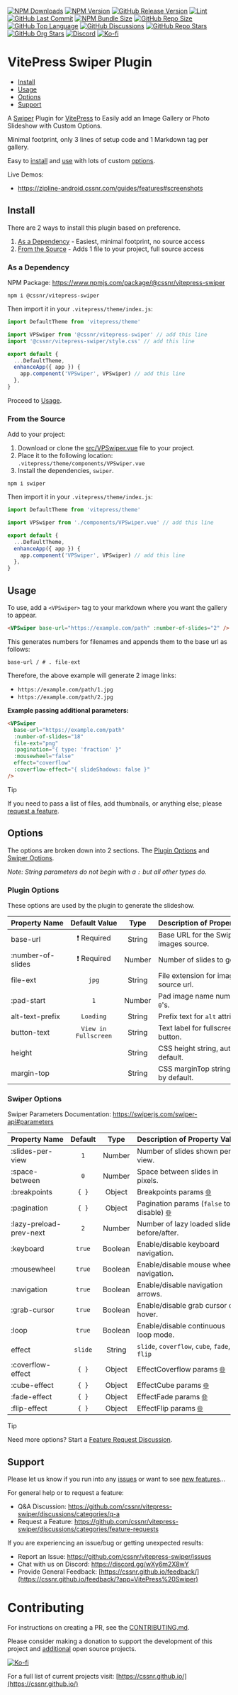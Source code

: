 [![NPM Downloads](https://img.shields.io/npm/dw/%40cssnr%2Fvitepress-swiper?logo=npm)](https://www.npmjs.com/package/@cssnr/vitepress-swiper)
[![NPM Version](https://img.shields.io/npm/v/%40cssnr%2Fvitepress-swiper?logo=npm)](https://www.npmjs.com/package/@cssnr/vitepress-swiper)
[![GitHub Release Version](https://img.shields.io/github/v/release/cssnr/vitepress-swiper?logo=github)](https://github.com/cssnr/vitepress-swiper/releases/latest)
[![Lint](https://img.shields.io/github/actions/workflow/status/cssnr/vitepress-swiper/lint.yaml?logo=cachet&label=lint)](https://github.com/cssnr/vitepress-swiper/actions/workflows/lint.yaml)
[![GitHub Last Commit](https://img.shields.io/github/last-commit/cssnr/vitepress-swiper?logo=github)](https://github.com/cssnr/vitepress-swiper/pulse)
[![NPM Bundle Size](https://img.shields.io/bundlephobia/min/%40cssnr%2Fvitepress-swiper?logo=npm)](https://bundlephobia.com/package/@cssnr/vitepress-swiper)
[![GitHub Repo Size](https://img.shields.io/github/repo-size/cssnr/vitepress-swiper?logo=bookstack&logoColor=white&label=repo%20size)](https://github.com/cssnr/vitepress-swiper)
[![GitHub Top Language](https://img.shields.io/github/languages/top/cssnr/vitepress-swiper?logo=htmx&logoColor=white)](https://github.com/cssnr/vitepress-swiper)
[![GitHub Discussions](https://img.shields.io/github/discussions/cssnr/vitepress-swiper?logo=github)](https://github.com/cssnr/vitepress-swiper/discussions)
[![GitHub Repo Stars](https://img.shields.io/github/stars/cssnr/vitepress-swiper?style=flat&logo=github)](https://github.com/cssnr/vitepress-swiper/stargazers)
[![GitHub Org Stars](https://img.shields.io/github/stars/cssnr?style=flat&logo=github&label=org%20stars)](https://cssnr.github.io/)
[![Discord](https://img.shields.io/discord/899171661457293343?logo=discord&logoColor=white&label=discord&color=7289da)](https://discord.gg/wXy6m2X8wY)
[![Ko-fi](https://img.shields.io/badge/Ko--fi-72a5f2?logo=kofi&label=support)](https://ko-fi.com/cssnr)

# VitePress Swiper Plugin

- [Install](#Install)
- [Usage](#Usage)
- [Options](#Options)
- [Support](#Support)

A [Swiper](https://swiperjs.com/) Plugin for [VitePress](https://vitepress.dev/) to Easily add an Image Gallery or Photo Slideshow with Custom Options.

Minimal footprint, only 3 lines of setup code and 1 Markdown tag per gallery.

Easy to [install](#Install) and [use](#Usage) with lots of custom [options](#Options).

Live Demos:

- https://zipline-android.cssnr.com/guides/features#screenshots

## Install

There are 2 ways to install this plugin based on preference.

1. [As a Dependency](#as-a-dependency) - Easiest, minimal footprint, no source access
2. [From the Source](#from-the-source) - Adds 1 file to your project, full source access

### As a Dependency

NPM Package: https://www.npmjs.com/package/@cssnr/vitepress-swiper

```shell
npm i @cssnr/vitepress-swiper
```

Then import it in your `.vitepress/theme/index.js`:

```javascript
import DefaultTheme from 'vitepress/theme'

import VPSwiper from '@cssnr/vitepress-swiper' // add this line
import '@cssnr/vitepress-swiper/style.css' // add this line

export default {
  ...DefaultTheme,
  enhanceApp({ app }) {
    app.component('VPSwiper', VPSwiper) // add this line
  },
}
```

Proceed to [Usage](#Usage).

### From the Source

Add to your project:

1. Download or clone the [src/VPSwiper.vue](src/VPSwiper.vue) file to your project.
2. Place it to the following location: `.vitepress/theme/components/VPSwiper.vue`
3. Install the dependencies, `swiper`.

```shell
npm i swiper
```

Then import it in your `.vitepress/theme/index.js`:

```javascript
import DefaultTheme from 'vitepress/theme'

import VPSwiper from './components/VPSwiper.vue' // add this line

export default {
  ...DefaultTheme,
  enhanceApp({ app }) {
    app.component('VPSwiper', VPSwiper) // add this line
  },
}
```

## Usage

To use, add a `<VPSwiper>` tag to your markdown where you want the gallery to appear.

```html
<VPSwiper base-url="https://example.com/path" :number-of-slides="2" />
```

This generates numbers for filenames and appends them to the base url as follows:

```text
base-url / # . file-ext
```

Therefore, the above example will generate 2 image links:

- `https://example.com/path/1.jpg`
- `https://example.com/path/2.jpg`

**Example passing additional parameters:**

```html
<VPSwiper
  base-url="https://example.com/path"
  :number-of-slides="18"
  file-ext="png"
  :pagination="{ type: 'fraction' }"
  :mousewheel="false"
  effect="coverflow"
  :coverflow-effect="{ slideShadows: false }"
/>
```

> [!TIP]  
> If you need to pass a list of files, add thumbnails, or anything else; please
> [request a feature](https://github.com/cssnr/vitepress-swiper/discussions/categories/feature-requests).

## Options

The options are broken down into 2 sections.
The [Plugin Options](#plugin-options) and [Swiper Options](#swiper-options).

_Note: String parameters do not begin with a `:` but all other types do._

### Plugin Options

These options are used by the plugin to generate the slideshow.

| Property&nbsp;Name |  Default&nbsp;Value  |  Type  | Description&nbsp;of&nbsp;Property&nbsp;Value |
| :----------------- | :------------------: | :----: | :------------------------------------------- |
| base-url           |     ❗ Required      | String | Base URL for the Swiper images source.       |
| :number-of-slides  |     ❗ Required      | Number | Number of slides to generate.                |
| file-ext           |        `jpg`         | String | File extension for image source url.         |
| :pad-start         |         `1`          | Number | Pad image name numbers with `0`'s.           |
| alt-text-prefix    |      `Loading`       | String | Prefix text for `alt` attributes.            |
| button-text        | `View in Fullscreen` | String | Text label for fullscreen button.            |
| height             |         ` `          | String | CSS height string, auto by default.          |
| margin-top         |         ` `          | String | CSS marginTop string, none by default.       |

### Swiper Options

Swiper Parameters Documentation: https://swiperjs.com/swiper-api#parameters

| Property&nbsp;Name      | Default |  Type   | Description&nbsp;of&nbsp;Property&nbsp;Value                                                       |
| :---------------------- | :-----: | :-----: | :------------------------------------------------------------------------------------------------- |
| :slides-per-view        |   `1`   | Number  | Number of slides shown per view.                                                                   |
| :space-between          |   `0`   | Number  | Space between slides in pixels.                                                                    |
| :breakpoints            |  `{ }`  | Object  | Breakpoints params [🌐](https://swiperjs.com/swiper-api#param-breakpoints)                         |
| :pagination             |  `{ }`  | Object  | Pagination params (`false` to disable) [🌐](https://swiperjs.com/swiper-api#pagination-parameters) |
| :lazy-preload-prev-next |   `2`   | Number  | Number of lazy loaded slides before/after.                                                         |
| :keyboard               | `true`  | Boolean | Enable/disable keyboard navigation.                                                                |
| :mousewheel             | `true`  | Boolean | Enable/disable mouse wheel navigation.                                                             |
| :navigation             | `true`  | Boolean | Enable/disable navigation arrows.                                                                  |
| :grab-cursor            | `true`  | Boolean | Enable/disable grab cursor on hover.                                                               |
| :loop                   | `true`  | Boolean | Enable/disable continuous loop mode.                                                               |
| effect                  | `slide` | String  | `slide`, `coverflow`, `cube`, `fade`, `flip`                                                       |
| :coverflow-effect       |  `{ }`  | Object  | EffectCoverflow params [🌐](https://swiperjs.com/swiper-api#coverflow-effect-parameters)           |
| :cube-effect            |  `{ }`  | Object  | EffectCube params [🌐](https://swiperjs.com/swiper-api#cube-effect-parameters)                     |
| :fade-effect            |  `{ }`  | Object  | EffectFade params [🌐](https://swiperjs.com/swiper-api#fade-effect-parameters)                     |
| :flip-effect            |  `{ }`  | Object  | EffectFlip params [🌐](https://swiperjs.com/swiper-api#flip-effect-parameters)                     |

> [!TIP]  
> Need more options? Start a [Feature Request Discussion](https://github.com/cssnr/vitepress-swiper/discussions/categories/feature-requests).

## Support

Please let us know if you run into any [issues](https://github.com/cssnr/vitepress-swiper/issues)
or want to see [new features](https://github.com/cssnr/vitepress-swiper/discussions/categories/feature-requests)...

For general help or to request a feature:

- Q&A Discussion: https://github.com/cssnr/vitepress-swiper/discussions/categories/q-a
- Request a Feature: https://github.com/cssnr/vitepress-swiper/discussions/categories/feature-requests

If you are experiencing an issue/bug or getting unexpected results:

- Report an Issue: https://github.com/cssnr/vitepress-swiper/issues
- Chat with us on Discord: https://discord.gg/wXy6m2X8wY
- Provide General Feedback: [https://cssnr.github.io/feedback/](https://cssnr.github.io/feedback/?app=VitePress%20Swiper)

# Contributing

For instructions on creating a PR, see the [CONTRIBUTING.md](https://github.com/cssnr/.github/blob/master/.github/CONTRIBUTING.md).

Please consider making a donation to support the development of this project
and [additional](https://cssnr.com/) open source projects.

[![Ko-fi](https://ko-fi.com/img/githubbutton_sm.svg)](https://ko-fi.com/cssnr)

For a full list of current projects visit: [https://cssnr.github.io/](https://cssnr.github.io/)
